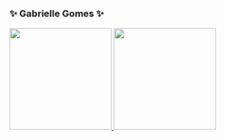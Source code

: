 ### ✨ Gabrielle Gomes ✨

<div>
  <a href="https://github.com/gabriellegomess">
  <img height="180em" src="https://github-readme-stats.vercel.app/api?username=gabriellegomess&show_icons=true&theme=midnight-purple ">
  <img height="180em" src="https://github-readme-stats.vercel.app/api/top-langs/?username=gabriellegomess&theme=midnight-purple ">
</div> 


